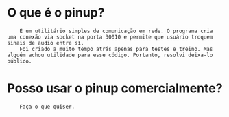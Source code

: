 
# O que é o pinup?

        É um utilitário simples de comunicação em rede. O programa cria uma conexão via socket na porta 30010 e permite que usuário troquem sinais de audio entre sí. 
        Foi criado a muito tempo atrás apenas para testes e treino. Mas alguém achou utilidade para esse código. Portanto, resolvi deixa-lo público. 

# Posso usar o pinup comercialmente?
        Faça o que quiser.


